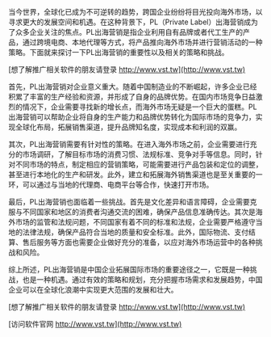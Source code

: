 当今世界，全球化已成为不可逆转的趋势，跨国企业纷纷将目光投向海外市场，以寻求更大的发展空间和机遇。在这种背景下，PL（Private Label）出海营销成为了众多企业关注的焦点。PL出海营销是指企业利用自有品牌或者代工生产的产品，通过跨境电商、本地代理等方式，将产品推向海外市场并进行营销活动的一种策略。下面就来探讨一下PL出海营销的重要性以及相关的策略和挑战。

[想了解推广相关软件的朋友请登录 http://www.vst.tw](http://www.vst.tw)

首先，PL出海营销对企业意义重大。随着中国制造业的不断崛起，许多企业已经积累了丰富的生产经验和资源，并形成了自身的品牌优势。在国内市场竞争日益激烈的情况下，企业需要寻找新的增长点，而海外市场无疑是一个巨大的蛋糕。PL出海营销可以帮助企业将自身的生产能力和品牌优势转化为国际市场的竞争力，实现全球化布局，拓展销售渠道，提升品牌知名度，实现成本和利润的双赢。

其次，PL出海营销需要有针对性的策略。在进入海外市场之前，企业需要进行充分的市场调研，了解目标市场的消费习惯、法规标准、竞争对手等信息。同时，针对不同市场的特点，制定相应的营销策略，可能需要进行产品包装和定位的调整，甚至进行本地化的生产和研发。此外，建立和拓展海外销售渠道也是至关重要的一环，可以通过与当地的代理商、电商平台等合作，快速打开市场。

最后，PL出海营销也面临着一些挑战。首先是文化差异和语言障碍，企业需要克服与不同国家和地区的消费者沟通交流的困难，确保产品信息准确传达。其次是海外市场的监管和法规问题，不同国家有着不同的标准和法规，企业需要严格遵守当地的法律法规，确保产品符合当地的质量和安全标准。此外，国际物流、支付结算、售后服务等方面也需要企业做好充分的准备，以应对海外市场运营中的各种挑战和风险。

综上所述，PL出海营销是中国企业拓展国际市场的重要途径之一，它既是一种挑战，也是一种机遇。通过有效的策略和规划，充分把握市场需求和发展趋势，中国企业可以在全球化浪潮中实现更大范围的发展和壮大。

[想了解推广相关软件的朋友请登录 http://www.vst.tw](http://www.vst.tw)


[访问软件官网 http://www.vst.tw](http://www.vst.tw)
